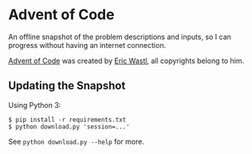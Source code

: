 Advent of Code
==============

An offline snapshot of the problem descriptions and inputs, so I can progress
without having an internet connection.

[Advent of Code][] was created by [Eric Wastl][], all copyrights belong to him.

[Advent of Code]: http://adventofcode.com/
[Eric Wastl]: http://was.tl/

Updating the Snapshot
---------------------

Using Python 3:

```
$ pip install -r requirements.txt
$ python download.py 'session=...'
```

See `python download.py --help` for more.
